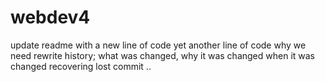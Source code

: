 # webdev4

update readme with a new line of code
yet another line of code
why we need rewrite history;
what was changed, 
why it was changed 
when it was changed
recovering lost commit ..